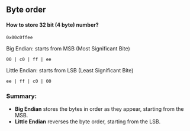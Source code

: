 ## Byte order

#### How to store 32 bit (4 byte) number?

```
0x00c0ffee
```

Big Endian: starts from MSB (Most Significant Bite)
```
00 | c0 | ff | ee
```

Little Endian: starts from LSB (Least Significant Bite)
```
ee | ff | c0 | 00
```

### Summary:
- **Big Endian** stores the bytes in order as they appear, starting from the MSB.
- **Little Endian** reverses the byte order, starting from the LSB.